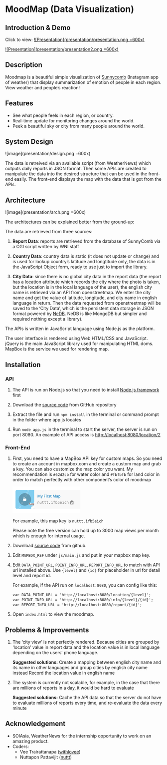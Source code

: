 MoodMap (Data Visualization)
===============
Introduction & Demo
-------------------
Click to view:
[![Presentation](presentation/presentation.png =600x)](https://drive.google.com/file/d/0B_pDRSQKQvxoS0VYcy1HRGl0SHM/edit)

[![Presentation](presentation/presentation2.png =600x)](https://drive.google.com/file/d/0B_pDRSQKQvxoS0VYcy1HRGl0SHM/edit)

Description
------------
Moodmap is a beautiful simple visualization of [Sunnycomb](http://sunnycomb.com/) (Instagram app of weather) that display summarization of emotion of people in each region. View weather and people’s reaction!

Features
--------
- See what people feels in each region, or country.
- Real-time update for monitoring changes around the world.
- Peek a beautiful sky or city from many people around the world.

System Design
-------------
![image](presentation/design.png =600x)

The data is retreived via an available script (from WeatherNews) which outputs daily reports in JSON format. Then some APIs are created to manipulate the data into the desired structure that can be used in the front-end easily. The front-end displays the map with the data that is got from the APIs.

Architecture
------------
![image](presentation/arch.png =600x)

The architectures can be explained better from the ground-up:

The data are retrieved from three sources:

1. **Report Data**: reports are retrieved from the database of SunnyComb via a CGI script written by WNI staff

2. **Country Data**: country data is static (it does not update or change) and is used for lookup country’s latitude and longtitude only, the data is in the JavaScript Object form, ready to use just to import the library.

3. **City Data**: since there is no global city data in the report data (the report has a location attribute which records the city where the photo is taken, but the location is in the local language of the user), the english city name is retrieved via an API from openstreetmap. We enter the city name and get the value of latitude, longitude, and city name in english language in return. Then the data requested from openstreetmap will be saved to the ‘City Data’, which is the persistent data storage in JSON format powered by [NeDB](https://github.com/louischatriot/nedb). NeDB is like MongoDB but simpler and required nothing except a library).

The APIs is written in JavaScript language using Node.js as the platform.

The user interface is rendered using Web HTML/CSS and JavaScript. jQuery is the main JavaScript library used for manipulating HTML doms. MapBox is the service we used for rendering map.


Installation
------------
### API
1. The API is run on Node.js so that you need to install [Node.js framework](http://nodejs.org/) first

2. Download the [source code](https://github.com/nuttt/moodmap-wni) from GitHub repository

3. Extract the file and run `npm install` in the terminal or command prompt in the folder where app.js locates

4. Run `node app.js` in the terminal to start the server, the server is run on port 8080. An example of API access is [http://localhost:8080/location/2](http://localhost:8080/location/2)

### Front-End
1. First, you need to have a MapBox API key for custom maps. So you need to create an account in mapbox.com and create a custom map and grab a key. You can also customize the map color you want. My recommendation is `#62d2cb` for water color and `#fbfbfb` for land color in order to match perfectly with other component’s color of moodmap

   ![image](presentation/mapbox.png)
 
   For example, this map key is `nuttt.ifb5eich`

   Please note the free version can hold up to 3000 map views per month which is enough for internal usage.

2. Download [source code](https://github.com/nuttt/moodmap-wni-client) from github.

3. Edit `MAPBOX_REF` under `js/main.js` and put in your mapbox map key.

4. Edit `DATA_POINT_URL`, `POINT_INFO_URL`, `REPORT_INFO_URL` to match with API url installed above. Use `{level}` and `{id}` for placeholder in url for detail level and report id.

   For example, if the API run on `localhost:8080`, you can config like this:

   ```
   var DATA_POINT_URL = 'http://localhost:8080/location/{level}';
   var POINT_INFO_URL = 'http://localhost:8080/info/{level}/{id}';
   var REPORT_INFO_URL = 'http://localhost:8080/report/{id}';
   ```

5. Open `index.html` to view the moodmap.

Problems & Improvements
-----------------------
1. The ‘city view’ is not perfectly rendered. Because cities are grouped by ‘location’ value in report data and the location value is in local language depending on the users’ phone language.

   __Suggested solutions:__
Create a mapping between english city name and its name in other languages and group cities by english city name instead
Record the location value in english name

2. The system is currently not scalable, for example, in the case that there are millions of reports in a day, it would be hard to evaluate

   __Suggested solutions:__
Cache the API data so that the server do not have to evaluate millions of reports every time, and re-evaluate the data every minute


Acknowledgement
---------------
- SOIAsia, WeatherNews for the internship opportunity to work on an amazing product.
- Coders:
  - Vee Trairattanapa ([withlovee](http://github.com/withlovee))
  - Nuttapon Pattavijit ([nuttt](http://github.com/nuttt))
